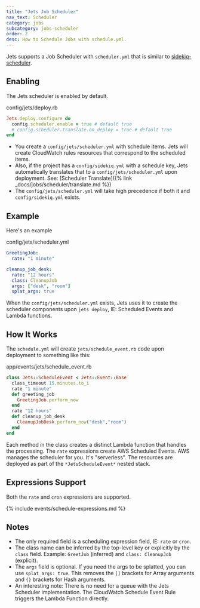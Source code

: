 ```yaml
---
title: "Jets Job Scheduler"
nav_text: Scheduler
category: jobs
subcategory: jobs-scheduler
order: 2
desc: How to Schedule Jobs with schedule.yml.
---
```


Jets supports a Job Scheduler with `scheduler.yml` that is similar to [sidekiq-scheduler](https://github.com/sidekiq-scheduler/sidekiq-scheduler).

## Enabling

The Jets scheduler is enabled by default.

config/jets/deploy.rb

```ruby
Jets.deploy.configure do
  config.scheduler.enable = true # default true
  # config.scheduler.translate.on_deploy = true # default true
end
```

* You create a `config/jets/scheduler.yml` with schedule items. Jets will create CloudWatch rules resources that correspond to the scheduled items.
* Also, if the project has a `config/sidekiq.yml` with a schedule key, Jets automatically translates that to a `config/jets/scheduler.yml` upon deployment. See: [Scheduler Translate]({% link _docs/jobs/scheduler/translate.md %})
* The `config/jets/scheduler.yml` will take high precedence if both it and `config/sidekiq.yml` exists.

## Example

Here's an example

config/jets/scheduler.yml

```yaml
GreetingJob:
  rate: "1 minute"

cleanup_job_desk:
  rate: "12 hours"
  class: CleanupJob
  args: ["desk", "room"]
  splat_args: true
```

When the `config/jets/scheduler.yml` exists, Jets uses it to create the scheduler components upon `jets deploy`, IE: Scheduled Events and Lambda functions.

## How It Works

The `schedule.yml` will create `jets/schedule_event.rb` code upon deployment to something like this:

app/events/jets/schedule_event.rb

```ruby
class Jets::ScheduleEvent < Jets::Event::Base
  class_timeout 15.minutes.to_i
  rate "1 minute"
  def greeting_job
    GreetingJob.perform_now
  end
  rate "12 hours"
  def cleanup_job_desk
    CleanupJobDesk.perform_now("desk","room")
  end
end
```

Each method in the class creates a distinct Lambda function that handles the processing. The `rate` expressions create AWS Scheduled Events. AWS manages the scheduler for you. It's "serverless". The resources are deployed as part of the `*JetsScheduleEvent*` nested stack.

## Expressions Support

Both the `rate` and `cron` expressions are supported.

{% include events/schedule-expressions.md %}

## Notes

* The only required field is a scheduling expression field, IE: `rate` or `cron`.
* The class name can be inferred by the top-level key or explicitly by the `class` field. Example: `GreetJob` (inferred) and `class: CleanupJob` (explicit).
* The `args` field is optional. If you need the args to be splatted, you can use `splat_args: true`. This removes the `[]` brackets for Array arguments and `{}` brackets for Hash arguments.
* An interesting note: There is no need for a queue with the Jets Scheduler implementation. The CloudWatch Schedule Event Rule triggers the Lambda Function directly.